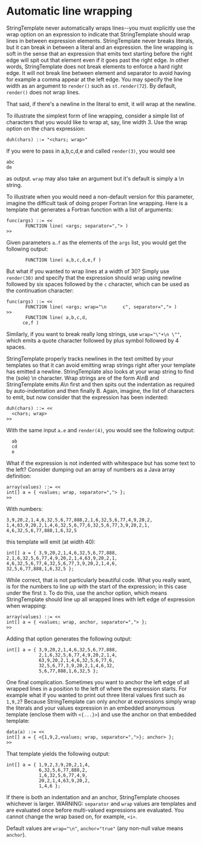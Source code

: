 # Automatic line wrapping

StringTemplate never automatically wraps lines--you must explicitly use the wrap option on an expression to indicate that StringTemplate should wrap lines in between expression elements. StringTemplate never breaks literals, but it can break in between a literal and an expression. the line wrapping is soft in the sense that an expression that emits text starting before the right edge will spit out that element even if it goes past the right edge. In other words, StringTemplate does not break elements to enforce a hard right edge. It will not break line between element and separator to avoid having for example a comma appear at the left edge. You may specify the line width as an argument to `render()` such as `st.render(72`). By default, `render()` does not wrap lines.

That said, if there's a newline in the literal to emit, it will wrap at the newline.

To illustrate the simplest form of line wrapping, consider a simple list of characters that you would like to wrap at, say, line width 3. Use the wrap option on the chars expression:

```
duh(chars) ::= "<chars; wrap>"
```

If you were to pass in a,b,c,d,e and called `render(3)`, you would see

```
abc
de
```

as output. `wrap` may also take an argument but it's default is simply a \n string.

To illustrate when you would need a non-default version for this parameter, imagine the difficult task of doing proper Fortran line wrapping. Here is a template that generates a Fortran function with a list of arguments:

```
func(args) ::= <<
       FUNCTION line( <args; separator=","> )
>>
```

Given parameters `a`..`f` as the elements of the `args` list, you would get the following output:

```
       FUNCTION line( a,b,c,d,e,f )
```

But what if you wanted to wrap lines at a width of 30? Simply use `render(30)` and specify that the expression should wrap using newline followed by six spaces followed by the `c` character, which can be used as the continuation character:

```
func(args) ::= <<
       FUNCTION line( <args; wrap="\n      c", separator=","> )
>>
       FUNCTION line( a,b,c,d,
      ce,f )
```

Similarly, if you want to break really long strings, use `wrap="\"+\n \""`, which emits a quote character followed by plus symbol followed by 4 spaces.

StringTemplate properly tracks newlines in the text omitted by your templates so that it can avoid emitting wrap strings right after your template has emitted a newline. StringTemplate also looks at your wrap string to find the (sole) \n character. Wrap strings are of the form A\nB and StringTemplate emits A\n first and then spits out the indentation as required by auto-indentation and then finally B. Again, imagine, the list of characters to emit, but now consider that the expression has been indented:

```
duh(chars) ::= <<
  <chars; wrap>
>>
```

With the same input `a`..`e` and `render(4)`, you would see the following output:

```
  ab
  cd
  e
```

What if the expression is not indented with whitespace but has some text to the left? Consider dumping out an array of numbers as a Java array definition:

```
array(values) ::= <<
int[] a = { <values; wrap, separator=","> };
>>
```

With numbers:

```
3,9,20,2,1,4,6,32,5,6,77,888,2,1,6,32,5,6,77,4,9,20,2,
1,4,63,9,20,2,1,4,6,32,5,6,77,6,32,5,6,77,3,9,20,2,1,
4,6,32,5,6,77,888,1,6,32,5
```

this template will emit (at width 40):

```
int[] a = { 3,9,20,2,1,4,6,32,5,6,77,888,
2,1,6,32,5,6,77,4,9,20,2,1,4,63,9,20,2,1,
4,6,32,5,6,77,6,32,5,6,77,3,9,20,2,1,4,6,
32,5,6,77,888,1,6,32,5 };
```

While correct, that is not particularly beautiful code. What you really want, is for the numbers to line up with the start of the expression; in this case under the first `3`. To do this, use the anchor option, which means StringTemplate should line up all wrapped lines with left edge of expression when wrapping:

```
array(values) ::= <<
int[] a = { <values; wrap, anchor, separator=","> };
>>
```

Adding that option generates the following output:

```
int[] a = { 3,9,20,2,1,4,6,32,5,6,77,888,
            2,1,6,32,5,6,77,4,9,20,2,1,4,
            63,9,20,2,1,4,6,32,5,6,77,6,
            32,5,6,77,3,9,20,2,1,4,6,32,
            5,6,77,888,1,6,32,5 };
```

One final complication. Sometimes you want to anchor the left edge of all wrapped lines in a position to the left of where the expression starts. For example what if you wanted to print out three literal values first such as `1,9,2`? Because StringTemplate can only anchor at expressions simply wrap the literals and your values expression in an embedded anonymous template (enclose them with `<{...}>`) and use the anchor on that embedded template:

```
data(a) ::= <<
int[] a = { <{1,9,2,<values; wrap, separator=",">}; anchor> };
>>
```

That template yields the following output:

```
int[] a = { 1,9,2,3,9,20,2,1,4,
            6,32,5,6,77,888,2,
            1,6,32,5,6,77,4,9,
            20,2,1,4,63,9,20,2,
            1,4,6 };
```

If there is both an indentation and an anchor, StringTemplate chooses whichever is larger.
WARNING: `separator` and `wrap` values are templates and are evaluated once before multi-valued expressions are evaluated. You cannot change the wrap based on, for example, `<i>`.

Default values are `wrap="\n"`, `anchor="true"` (any non-null value means `anchor`).
